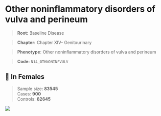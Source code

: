 # Other noninflammatory disorders of vulva and perineum

> **Root:** Baseline Disease  

> **Chapter:** Chapter XIV- Genitourinary  

> **Phenotype:** Other noninflammatory disorders of vulva and perineum  

> **Code:** `N14_OTHNONINFVULV`

## 👩 In Females  
> Sample size: **83545**  
> Cases: **900**  
> Controls: **82645**
<img src="/Disease/Figures/ALL/Incidence/N14_OTHNONINFVULV.png"/>
<CsvTable src="/public/Disease/Data/ALL/Incidence/COX_N14_OTHNONINFVULV.csv" label="🔍 View full results" />
